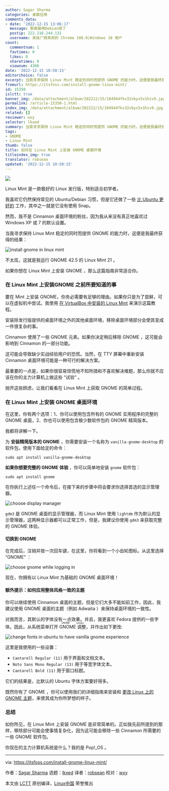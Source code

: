 ```yaml
---
author: Sagar Sharma
categories: 桌面应用
comments_data:
- date: '2022-12-15 13:06:17'
  message: 那直接用Debian得了
  postip: 222.216.244.131
  username: 来自广西来宾的 Chrome 108.0|Windows 10 用户
count:
  commentnum: 1
  favtimes: 0
  likes: 0
  sharetimes: 0
  viewnum: 4306
date: '2022-12-15 10:50:15'
editorchoice: false
excerpt: 当我寻求保持 Linux Mint 稳定的同时而提供 GNOME 的能力时，这便是我最终获得的结果
fromurl: https://itsfoss.com/install-gnome-linux-mint/
id: 15350
islctt: true
banner_img: /data/attachment/album/202212/15/104944fkv32vbys5x1hiv9.jpg
permalink: /article-15350-1.html
index_img: /data/attachment/album/202212/15/104944fkv32vbys5x1hiv9.jpg.thumb.jpg
related: []
reviewer: wxy
selector: lkxed
summary: 当我寻求保持 Linux Mint 稳定的同时而提供 GNOME 的能力时，这便是我最终获得的结果
tags:
- GNOME
- Linux Mint
thumb: false
title: 如何在 Linux Mint 上安装 GNOME 桌面环境
titleindex_img: true
translator: robsean
updated: '2022-12-15 10:50:15'
---
```


![](/data/attachment/album/202212/15/104944fkv32vbys5x1hiv9.jpg)


Linux Mint 是一款极好的 Linux 发行版，特别适合初学者。


我喜欢它仍然保持常见的 Ubuntu/Debian 习惯，但是它还做了一些 [比 Ubuntu 更好的](https://itsfoss.com/linux-mint-vs-ubuntu/) 工作，其中之一就是它没有使用 Snap。


然而，我不是 Cinnamon 桌面环境的粉丝，因为我从来没有真正地喜欢过 Windows XP 或 7 的默认设置。


当我寻求保持 Linux Mint 稳定的同时而提供 GNOME 的能力时，这便是我最终获得的结果：


![install gnome in linux mint](/data/attachment/album/202212/15/105015znn1r90ffrxnr1nz.png)


不太炫，这就是我运行 GNOME 42.5 的 Linux Mint 21 。


如果你想在 Linux Mint 上安装 GNOME ，那么这篇指南非常适合你。


### 在 Linux Mint 上安装GNOME 之前所要知道的事


要在 Mint 上安装 GNOME，你务必需要有足够的理由。如果你只是为了尝鲜，可以在虚拟机中尝试。我使用 [在 VirtualBox 中安装的 Linux Mint](https://itsfoss.com/install-linux-mint-in-virtualbox/) 来演示这篇教程。


安装除发行版提供的桌面环境之外的其他桌面环境，移除桌面环境部分会使其变成一件很复杂的事。


Cinnamon 使用了一些 GNOME 元素。如果你决定稍后移除 GNOME ，这可能会影响到 Cinnamon 的一部分功能。


这可能会导致缺少实战经验用户的恐慌。当然，在 TTY 屏幕中重新安装 Cinnamon 桌面环境可能是一种可行的解决方案。


最重要的一点是，如果你很容易惊慌地不知所措和不喜欢解决难题，那么你就不应该在你的主力计算机上做这些 “试验” 。


抛开这些顾虑，让我们看看在 Linux Mint 上获取 GNOME 的简单过程。


### 在 Linux Mint 上安装 GNOME 桌面环境


在这里，你有两个选项：1、你可以使用包含所有的 GNOME 实用程序的完整的 GNOME 桌面，2、你也可以使用包含极少数软件包的 GNOME 精简版本。


我都将讲解一下。


为 **安装精简版本的 GNOME** ，你需要安装一个名称为 `vanilla-gnome-desktop` 的软件包，使用下面给定的命令：



```
sudo apt install vanilla-gnome-desktop

```

**如果你想要完整的 GNOME 体验** ，你可以简单地安装 `gnome` 软件包：



```
sudo apt install gnome

```

在你执行上述任一个命令后，在接下来的步骤中将会要求你选择首选的显示管理器。


![choose display manager](/data/attachment/album/202212/15/105016pm9h3lyrzfgruy6y.png)


`gdm3` 是 GNOME 桌面的显示管理器，而 Linux Mint 使用 `lightdm` 作为默认的显示管理器，这两种显示器都可以正常工作，但是，我建议你使用 `gdm3` 来获取完整的 GNOME 体验。


#### 切换到 GNOME


在完成后，注销并按一次回车键，在这里，你将看到一个小齿轮图标。从这里选择 “GNOME” ：


![choose gnome while logging in](/data/attachment/album/202212/15/105016h8ei11uc6o0rku18.png)


现在，你拥有以 Linux Mint 为基础的 GNOME 桌面环境！


#### 额外提示：如何应用整体风格一致的主题


你可以继续使用 Cinnamon 桌面的主题，但是它们大多不能如前工作，因此，我建议使用 GNOME 桌面的主题（例如 Adwaita ）来保持桌面环境的一致性。


对我而言，其默认的字体没有一点效果。并且，我更喜欢 Fedora 提供的一些字体。因此，从系统菜单打开 <ruby> GNOME 调整 <rt>  GNOME tweaks </rt></ruby>，并作出如下更改:


![change fonts in ubuntu to have vanilla gnome experience](/data/attachment/album/202212/15/105017pfs9tmznpf9qstsf.png)


这里是我使用的一些设置：


* `Cantarell Regular (11)` 用于界面和文档文本。
* `Noto Sans Mono Regular (13)` 用于等宽字体文本。
* `Cantarell Bold (11)` 用于窗口标题。


它们的结果是，比默认的 Ubuntu 字体方案要好得多。


既然你有了 GNOME ，你可以使用我们的详细指南来安装和 [更改 Linux 上的 GNOME 主题](https://itsfoss.com/install-switch-themes-gnome-shell/)，来使其成为你所梦想的样子。


### 总结


如你所见，在 Linux Mint 上安装 GNOME 是非常简单的。正如我先前所提到的那样，移除部分可能会使事情复杂化，因为这可能会移除一些 Cinnamon 所需要的一些 GNOME 软件包。


你现在的主力计算机系统是什么？我的是 Pop!\_OS 。




---


via: <https://itsfoss.com/install-gnome-linux-mint/>


作者：[Sagar Sharma](https://itsfoss.com/author/sagar/) 选题：[lkxed](https://github.com/lkxed) 译者：[robsean](https://github.com/robseans) 校对：[wxy](https://github.com/wxy)


本文由 [LCTT](https://github.com/LCTT/TranslateProject) 原创编译，[Linux中国](https://linux.cn/) 荣誉推出